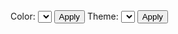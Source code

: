<script>
  // start every markdown file with scripts, via a call to setup...
  import setup from "../../setup.js"
  setup(this)
</script>

<div id="world">
  Color: <select id="color_select"></select>
  <button id="color_button">Apply</button>
  Theme: <select id="theme_select"></select>
  <button id="theme_button">Apply</button>
</div>

<style>
#world {
  width: 720px;
  height: 600px;
  float: left;
}
div.tooltip {						
    padding: 5px;		
    background: lightsteelblue;	
    border: 10px;		
    border-radius: 8px;				
}
</style>

<script>

// visibility, display none?


import d3 from "src/external/d3.v5.js"
import {GroupingAction} from "https://lively-kernel.org/lively4/BP2019RH1/prototypes/display-exploration/actions.js"
import { AVFParser } from "https://lively-kernel.org/voices/parsing-data/avf-parser.js"

var width = 720
var height = 600
  
var pointWidth = 3

var polyCanvas = d3.select(lively.query(this, "#world"))
	.append("canvas")
	.attr("width", width)
	.attr("height", height)
	.style("display","none")
  
var individualCanvas = d3.select(lively.query(this, "#world"))
	.append("canvas")
	.attr("width", width)
	.attr("height", height)
	.style("display","none")

var dotCanvas = d3.select(lively.query(this, "#world"))
	.append("canvas")
	.attr("width", width)
	.attr("height", height)
  .on("mousemove", mousemove)
  .on("click", clicked)
  
dotCanvas.append('rect')
  
var tooltip = d3.select(lively.query(this, '#world'))
	.append("div")
  .attr("class", "tooltip")
	.style("visibility", "hidden")
  
var individualTooltip = d3.select(lively.query(this, '#world'))
	.append("div")
  .attr("class", "tooltip")
  .style("background", "lightgreen")
	.style("visibility", "hidden")

var projection = d3.geoEquirectangular()
	.center([45,5])
	.scale(1500)
	.translate([width / 2, height / 2])

var path = d3.geoPath().projection(projection)
var polyContext = polyCanvas.node().getContext("2d")
var dotContext = dotCanvas.node().getContext("2d")
var individualContext = individualCanvas.node().getContext("2d")

var avfData
var features
var featureToAVF = {"Gabiley" : "gebiley", "Galkaacyo" : "gaalkacyo", "Bulo Burti" : "bulo burto", "Laasqoray" : "lasqooray", "El Waq" : "ceel waaq", "Wanle Weyne" : "wanla weyn", "NC" : "NC", "NA" : "NA", "STOP" : "STOP", "CE" : "CE", "NR" : "NR"}
var colorToDistrict = {}
var individualsGroupedByDistrict
var colorToIndividualIndex = {}
var selectedIndividual = null
var missingDataKeys = ["NC", "NA", "STOP", "CE", "question", "showtime_question", "NR", "greeting", "push_back"]
var colorAttributes = ["default", "age", "district", "gender", "themes"]
var colorSelect = lively.query(this, "#color_select")
var themeAttributes
var themeSelect = lively.query(this, "#theme_select");

(async () => {
  var districts = await d3.json(bp2019url + "/src/geodata/simplified-somalia.geojson")
	var features = districts.features
  var j = 1
  missingDataKeys.forEach(key => {
    features.push({"type" : "Feature", "properties" : {"DISTRICT" : key}, "geometry" : {"type" : "MultiPolygon", "coordinates" : 
      [[[[40,-3+j],
      [40,-4.5+j],
      [33,-4.5+j],
      [33,-3+j],
      [40,-3+j]]]]}})
      j += 2
  })
  
	var i=features.length
	while(i--){
		var r = parseInt((i + 1) / 256)
		var g = (i + 1) % 256
    colorToDistrict["rgb(" + r + "," + g + ",0)"] = features[i]
    drawPolygon( features[i], polyContext, "rgb(" + r + "," + g + ",0)")
    drawPolygon( features[i], dotContext, "#FFFFFF")
	}
  
	var imageData = polyContext.getImageData(0,0,width,height) 
  avfData = await AVFParser.loadCompressedIndividualsWithKeysFromFile("OCHA")
  themeAttributes = Object.getOwnPropertyNames(avfData[0].themes)
  var action = new GroupingAction()
  action.setAttribute("district")
  individualsGroupedByDistrict = action.runOn(avfData)
  
  for (const district in individualsGroupedByDistrict) {
    for (const individual in individualsGroupedByDistrict[district]) {
      if (individualsGroupedByDistrict[district][individual]) {
        initializeIndividual(individualsGroupedByDistrict[district][individual], district, individual)
      }
    }
  }
  var missingGroups = {}
  Object.keys(individualsGroupedByDistrict).forEach(key => {
    missingGroups[key] = 1
  })
  var missingFeatureMatches = []
  
	i=features.length
	while(i--){
    var districtName = getDistrictLookupName(features[i].properties.DISTRICT)
    var individualsInDistrict = individualsGroupedByDistrict[districtName]
    if (!individualsInDistrict) {
      missingFeatureMatches.push(districtName)
      continue
    }
      
    var population = individualsInDistrict.length
    delete missingGroups[districtName]
    if ( !population ) {
      continue
    }

		var bounds = path.bounds(features[i])
		var x0 = bounds[0][0]
		var y0 = bounds[0][1]
    var w = bounds[1][0] - x0
    var h = bounds[1][1] - y0
    var hits = 0
    var limit = population*10
    var x
    var y
    var r = parseInt((i + 1) / 256)
    var g = (i + 1) % 256

		while( hits < population){
			x = parseInt(x0 + Math.random()*w)
			y = parseInt(y0 + Math.random()*h)

			if (testPixelColor(imageData,x,y,width,r,g) ){
        var currentColor = {"r" : 0, "g" : 0, "b" : 204, "a" : 255}
        var defaultColor = Object.assign({}, currentColor)
        individualsInDistrict[hits].drawing.defaultColor = defaultColor
        var uniqueColor = individualsInDistrict[hits].drawing.uniqueColor
        individualsInDistrict[hits].drawing.currentColor = currentColor
        
        individualsInDistrict[hits].drawing.position = {"x" : x, "y" : y}
        drawPixel(individualContext, x, y, uniqueColor.r, uniqueColor.g, uniqueColor.b, uniqueColor.a)
				hits++
			}
		}
	}
  drawCanvasWithColorSelector("currentColors")
  
  console.log("Missing Feature Matches:", missingFeatureMatches)
  console.log("Missing AVF Groups:", missingGroups)
  
  colorAttributes.forEach((attribute) => {
    colorSelect.options[colorSelect.options.length] = new Option(attribute)
  })

  lively.query(this, "#color_button").addEventListener("click", () => {
    var attribute = colorSelect.options[colorSelect.selectedIndex].value
    // if (attribute == "themes") add new button 
    setColorByAttribute(attribute)
  })
  
  themeAttributes.forEach((attribute) => {
    themeSelect.options[themeSelect.options.length] = new Option(attribute)
  })

  lively.query(this, "#theme_button").addEventListener("click", () => {
    setColorByThemeAttribute(themeSelect.options[themeSelect.selectedIndex].value)
  })

})();

function setColorByThemeAttribute(attribute) {
    avfData.forEach((individual) => {
          if (individual.themes[attribute] == '1') {
            individual.drawing.defaultColor = {"r" : 255, "g" : 0, "b" : 0, "a" : 255}
            individual.drawing.currentColor = individual.drawing.defaultColor
            
          } else {
            individual.drawing.defaultColor = {"r" : 0, "g" : 200, "b" : 255, "a" : 0.25}
            individual.drawing.currentColor = individual.drawing.defaultColor
          }
    })
    drawCanvasWithColorSelector("currentColors")
}

function setColorByAttribute(attribute) {
    var domain = getValuesOfAttribute(attribute)
    var colors = []
    domain.forEach(() => {
      colors.push(getUniqueColor(colors))
    })
    
    var domainColorMap = {}
    for (var i = 0; i < domain.length; i++) {
      domainColorMap[domain[i]] = colors[i] 
    }
    
    avfData.forEach((individual) => {
      if (attribute == "themes") {
        var counter = 0
        for (var i = 0; i < domain.length; i++) {
          if (individual.themes[domain[i]] == '1') {
            individual.drawing.defaultColor = domainColorMap[domain[i]] 
            individual.drawing.currentColor = individual.drawing.defaultColor
            counter++
            } 
        }
        if (counter == 0){
          individual.drawing.defaultColor = {"r" : 0, "g" : 0, "b" : 255, "a" : 255}
          individual.drawing.currentColor = individual.drawing.defaultColor
        }
      } else {
        individual.drawing.defaultColor = domainColorMap[individual[attribute]]
        individual.drawing.currentColor = individual.drawing.defaultColor
      }
    })
    drawCanvasWithColorSelector("currentColors")
}

function getValuesOfAttribute(attribute) {
    var attributeValues = {}
    avfData.forEach(individual => {
      attributeValues[individual[attribute]] = true
    })
    if (attribute == "themes") {
      return themeAttributes
    }
    return Object.keys(attributeValues)
  }

function drawCanvasWithColorSelector(colorSelector) {
  dotContext.save()
  dotContext.clearRect(0, 0, width, height)
  for(const district in individualsGroupedByDistrict) {
    for(const individual in individualsGroupedByDistrict[district]) {
      const drawingInformation = individualsGroupedByDistrict[district][individual].drawing
      var fillColor = getFillColor(colorSelector, drawingInformation)
      dotContext.fillStyle = "rgba(" + fillColor.r + "," + fillColor.g + "," + fillColor.b + "," + fillColor.a + ")" 
      dotContext.fillRect(
        drawingInformation.position.x,
        drawingInformation.position.y, 
        pointWidth, 
        pointWidth
      )
    }
  }
  dotContext.restore()
}

function getFillColor(colorSelector, drawingInformation) {
  if (colorSelector === "currentColors") {
    return drawingInformation.currentColor
  } else if (colorSelector === "uniqueColor") {
    return drawingInformation.uniqueColor
  } else {
    return "grey"
  }
}

function highlightSelectedIndividual(individual) {
  individual.drawing.currentColor = {"r" : 255, "g" : 0, "b" : 0, "a" : 255}
  drawCanvasWithColorSelector("currentColors")
}

function unhighlightSelectedIndividual() {
  var defaultColor = Object.assign({}, selectedIndividual.drawing.defaultColor)
  selectedIndividual.drawing.currentColor = defaultColor
  drawCanvasWithColorSelector("currentColors")
}

function getDistrictLookupName(featureDistrictName) {
  var lookupName = featureToAVF[featureDistrictName]
  if (lookupName) {
    return lookupName
  } else {
    lookupName = featureDistrictName.toLowerCase()
    return lookupName
  }
}

function testPixelColor(imageData,x,y,w,r,g){
	var index = (x + y * w) * 4
	return imageData.data[index] == r && imageData.data[index + 1] == g
}

function drawPolygon(feature, context, fill){
  var coordinates = feature.geometry.coordinates
  context.fillStyle = fill
  context.strokeStyle = "grey"
  context.beginPath()

  coordinates.forEach( function(rings) {
    rings.forEach( function(ring) {
      ring.forEach( function(coord, i) {
        var projected = projection( coord );
        if (i == 0) {
          context.moveTo(projected[0], projected[1])
        } else {
          context.lineTo(projected[0], projected[1])
          context.stroke()
        }
      })
    })
  })
  
  context.closePath()
  context.fill()
}

function drawPixel (context, x, y, r, g, b, a) {
	context.fillStyle = "rgba("+ r +","+ g +","+ b +","+ a +")"
	context.fillRect( x, y, pointWidth, pointWidth)
  
  /*context.moveTo(x, y);
  context.arc(x, y, 2.5, 0, 2 * Math.PI);
  context.fill()
  */
}

function mousemove () {
  var mouseX = d3.event.layerX
	var mouseY = d3.event.layerY
  var color = polyContext.getImageData(mouseX, mouseY, 1, 1).data
  var colorKey = 'rgb(' + color[0] + ',' + color[1] + ',' + color[2] + ')'
	var districtData = colorToDistrict[colorKey]
  
  if (districtData) {
    var districtName = getDistrictLookupName(districtData.properties.DISTRICT)
    var individualsInDistrict = individualsGroupedByDistrict[districtName]
    var amount = 0
    if (individualsInDistrict) {
      amount = individualsInDistrict.length
    }
    tooltip
      .style("visibility", "visible")
      .html("Region: " + districtData.properties.REGION + "<br/>" + "District: " + districtData.properties.DISTRICT + "<br>" + "Individuals: " + amount)

  } else {
    tooltip
      .style("visibility", "hidden")
  }
}

function clicked () {
  var mouseX = d3.event.layerX
	var mouseY = d3.event.layerY
  var color = individualContext.getImageData(mouseX, mouseY, 1, 1).data
  var colorKey = 'r' + color[0] + 'g' + color[1] + 'b' + color[2] 
  var individualLookup = colorToIndividualIndex[colorKey]
  
  if (selectedIndividual) {
    unhighlightSelectedIndividual()
  }
  
  if (individualLookup) {
    var individualsIndex = colorToIndividualIndex[colorKey].index
    var districtName = colorToIndividualIndex[colorKey].districtName
    selectedIndividual = individualsGroupedByDistrict[districtName][individualsIndex]
    highlightSelectedIndividual(selectedIndividual)
    
    var individualThemes = []
    for (var i = 0; i < themeAttributes.length; i++) {
      if (selectedIndividual.themes[themeAttributes[i]]== '1') {
        individualThemes.push(themeAttributes[i])
      } 
    }
    
    individualTooltip
        .style("visibility", "visible")
        .html("<b> Selected individual </b>" + "<br/>" +  
            "<b> age: </b>" + selectedIndividual.age + "<br/>" +  
            "<b> gender: </b>" + selectedIndividual.gender + "<br/>" + 
            "<b> district: </b>" + selectedIndividual.district + "<br/>" + 
            "<b> region: </b>" + selectedIndividual.region + "<br/>" + 
            "<b> state: </b>" + selectedIndividual.state + "<br/>" + 
            "<b> zone: </b>" + selectedIndividual.zone + "<br/>" +
            "<b> themes: </b>" + individualThemes.join(', ') + "<br/>" +
            "<b> message s04e02: </b>" + selectedIndividual.rqa_s04e02_raw + "<br/>" + 
            "<b> message s04e01: </b>" + selectedIndividual.rqa_s04e01_raw
            )
  } else {
    if (selectedIndividual) {
      selectedIndividual = null
    }
    individualTooltip
      .style("visibility", "hidden")
  }
}

function getUniqueColor(colors) {
  let color = getRandomColor()
  let colorString = "r" + color.r + "g" + color.g + "b" + color.b
  while (colors[colorString]) {
    color = getRandomColor()
    colorString = "r" + color.r + "g" + color.g + "b" + color.b
  }
  return color
}

function getRndInteger(min, max) {
  return Math.floor(Math.random() * (max - min) ) + min
}

function getRandomColor() {
  return {"r": getRndInteger(1, 254), "g" : getRndInteger(1, 254), "b" : getRndInteger(1, 254), "a" : 255}
}

function initializeIndividual(individual, districtName, index) {
  individual.drawing = {}
  individual.drawing.uniqueColor = getUniqueColor(colorToIndividualIndex)  
  let color = individual.drawing.uniqueColor
  let colorString = "r" + color.r + "g" + color.g + "b" + color.b
  colorToIndividualIndex[colorString] = {"districtName": districtName, "index": index} 
}

</script>